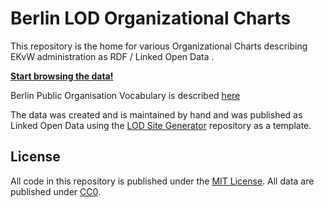 # Berlin LOD Organizational Charts

This repository is the home for various Organizational Charts describing EKvW administration as RDF / Linked Open Data .

**[Start browsing the data!](https://berlin.github.io/lod-organigram/)**

Berlin Public Organisation Vocabulary is described [here](https://berlin.github.io/lod-vocabulary/berorgs/)

The data was created and is maintained by hand and was published as Linked Open Data using the [LOD Site Generator](https://github.com/berlinonline/lod-sg) repository as a template.

## License

All code in this repository is published under the [MIT License](License). All data are published under [CC0](https://creativecommons.org/publicdomain/zero/1.0/).
